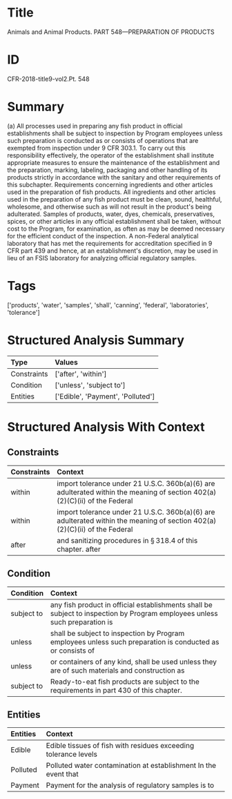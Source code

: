 # Title

 Animals and Animal Products. PART 548—PREPARATION OF PRODUCTS


# ID

 CFR-2018-title9-vol2.Pt. 548


# Summary

(a) All processes used in preparing any fish product in official establishments shall be subject to inspection by Program employees unless such preparation is conducted as or consists of operations that are exempted from inspection under 9 CFR 303.1.
To carry out this responsibility effectively, the operator of the establishment shall institute appropriate measures to ensure the maintenance of the establishment and the preparation, marking, labeling, packaging and other handling of its products strictly in accordance with the sanitary and other requirements of this subchapter.
Requirements concerning ingredients and other articles used in the preparation of fish products.
All ingredients and other articles used in the preparation of any fish product must be clean, sound, healthful, wholesome, and otherwise such as will not result in the product's being adulterated.
Samples of products, water, dyes, chemicals, preservatives, spices, or other articles in any official establishment shall be taken, without cost to the Program, for examination, as often as may be deemed necessary for the efficient conduct of the inspection.
A non-Federal analytical laboratory that has met the requirements for accreditation specified in 9 CFR part 439 and hence, at an establishment's discretion, may be used in lieu of an FSIS laboratory for analyzing official regulatory samples.


# Tags

['products', 'water', 'samples', 'shall', 'canning', 'federal', 'laboratories', 'tolerance']


# Structured Analysis Summary

| Type        | Values                            |
|:------------|:----------------------------------|
| Constraints | ['after', 'within']               |
| Condition   | ['unless', 'subject to']          |
| Entities    | ['Edible', 'Payment', 'Polluted'] |


# Structured Analysis With Context

 


## Constraints

| Constraints   | Context                                                                                                                   |
|:--------------|:--------------------------------------------------------------------------------------------------------------------------|
| within        | import tolerance under 21 U.S.C. 360b(a)(6) are adulterated within the meaning of section 402(a)(2)(C)(ii) of the Federal |
| within        | import tolerance under 21 U.S.C. 360b(a)(6) are adulterated within the meaning of section 402(a)(2)(C)(ii) of the Federal |
| after         | and sanitizing procedures in &#167;&#8201;318.4 of this chapter. after                                                    |


## Condition

| Condition   | Context                                                                                                                    |
|:------------|:---------------------------------------------------------------------------------------------------------------------------|
| subject to  | any fish product in official establishments shall be subject to inspection by Program employees unless such preparation is |
| unless      | shall be subject to inspection by Program employees unless such preparation is conducted as or consists of                 |
| unless      | or containers of any kind, shall be used unless they are of such materials and construction as                             |
| subject to  | Ready-to-eat fish products are  subject to  the requirements in part 430 of this chapter.                                  |


## Entities

| Entities   | Context                                                         |
|:-----------|:----------------------------------------------------------------|
| Edible     | Edible tissues of fish with residues exceeding tolerance levels |
| Polluted   | Polluted water contamination at establishment In the event that |
| Payment    | Payment for the analysis of regulatory samples is to            |


